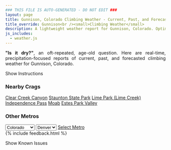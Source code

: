 ```yaml
---
### THIS FILE IS AUTO-GENERATED - DO NOT EDIT ###
layout: page
title: Gunnison, Colorado Climbing Weather - Current, Past, and Forecasted Report
title_override: Gunnison<br /><small>Climbing Weather</small>
description: A lightweight weather report for Gunnison, Colorado. Optimized for slow internet connections.
js_includes:
  - weather.js
---
```


<section class="measure center lh-copy f5-ns f6 ph2 mv4" style="text-align: justify;">
<strong>"Is it dry?"</strong>, an oft-repeated, age-old question. Here are real-time,
precipitation-focused reports of current, past, and forecasted climbing weather for Gunnison, Colorado.
</section>

<p id="settings-toggle" class="mw5 b center tc hover-light-red black-70 pointer">Show Instructions</p>
<section id="settings" class="overflow-hidden" style="display:none;">
    <div class="mv2 ph2 center">
        <div class="fn f6 tc pv2">
            <p class="measure lh-copy center"><strong>Show/hide hourly forecasts</strong> by clicking the desired day.</p>
            <hr class="mw5 p0 mv2 o-60 b0 bt b--light-red light-red bg-light-red">
            <p class="measure lh-copy center"><strong>Current and Past conditions</strong> are measured by the nearest weather station. <strong>Forecast conditions</strong> are calculated and polled separately.</p>
            <hr class="mw5 p0 mv2 o-60 b0 bt b--light-red light-red bg-light-red">
            <p class="measure lh-copy center"><strong>Having issues?</strong> Try <a id="clear-cache" class="no-underline relative fancy-link light-red hover-light-red" href="#">clearing the local cache</a>.</p>
            <hr class="mw5 p0 mv2 o-60 b0 bt b--light-red light-red bg-light-red">
            <p class="measure lh-copy center">Weather data sourced from <a class="no-underline fancy-link relative light-red" target="_blank" href="https://www.weather.gov/documentation/services-web-api">weather.gov</a>.</p>
        </div>
    </div>
</section>
<section id="weather" data-crag="gunnison-colorado" class="mv4-ns mv3 ph2 center"></section>
<section id="nearby" class="tc lh-copy">
  <h3>Nearby Crags</h3>
<a class="nowrap no-underline fancy-link relative light-red mh3" href="/crags/clear-creek-canyon-colorado-weather.html">Clear Creek Canyon</a>
<a class="nowrap no-underline fancy-link relative light-red mh3" href="/crags/staunton-state-park-colorado-weather.html">Staunton State Park</a>
<a class="nowrap no-underline fancy-link relative light-red mh3" href="/crags/lime-park-lime-creek-colorado-weather.html">Lime Park (Lime Creek)</a>
<a class="nowrap no-underline fancy-link relative light-red mh3" href="/crags/independence-pass-colorado-weather.html">Independence Pass</a>
<a class="nowrap no-underline fancy-link relative light-red mh3" href="/crags/moab-utah-weather.html">Moab</a>
<a class="nowrap no-underline fancy-link relative light-red mh3" href="/crags/estes-park-valley-colorado-weather.html">Estes Park Valley</a>
</section>
<section id="nearby" class="tc lh-copy">
  <h3>Other Metros</h3>
  <select class="ma1 bg-near-white pa2" id="stateSel">
    <option value="Texas">Texas</option>
    <option value="Washington">Washington</option>
    <option value="Colorado" selected>Colorado</option>
    <option value="Tennessee">Tennessee</option>
    <option value="Utah">Utah</option>
    <option value="California">California</option>
  </select>
  <select class="ma1 bg-near-white pa2" id="citySel">
    <option value="Denver" selected>Denver</option>
  </select>
  <a id="selectMetro" class="f6 link dim ph3 pv2 ma1 dib white bg-light-red" href="/crags/denver-colorado-weather.html">Select Metro</a>
  <script>
    var states = [];
    states["Texas"] = "Austin"
    states["Washington"] = "Seattle"
    states["Colorado"] = "Denver"
    states["Tennessee"] = "Nashville"
    states["Utah"] = "Salt Lake City"
    states["California"] = "San Francisco|Los Angeles"
  </script>
</section>
{% include feedback.html %}
<p id="issues-toggle" class="mw5 b center tc hover-light-red black-70 pointer">Show Known Issues</p>
<section id="issues" class="overflow-hidden tc f6">
</section>

<script>
  var weekly_GJT_152_72 = {"updated":"2021-02-02T05:49:28+00:00","units":"us","forecastGenerator":"BaselineForecastGenerator","generatedAt":"2021-02-02T08:56:29+00:00","updateTime":"2021-02-02T05:49:28+00:00","validTimes":"2021-02-01T23:00:00+00:00/P7DT2H","elevation":{"value":2479.8528,"unitCode":"unit:m"},"periods":[{"number":1,"name":"Overnight","startTime":"2021-02-02T01:00:00-07:00","endTime":"2021-02-02T06:00:00-07:00","isDaytime":false,"temperature":14,"temperatureUnit":"F","temperatureTrend":null,"windSpeed":"0 to 5 mph","windDirection":"NNW","icon":"https://api.weather.gov/icons/land/night/bkn?size=medium","shortForecast":"Mostly Cloudy","detailedForecast":"Mostly cloudy, with a low around 14. North northwest wind 0 to 5 mph."},{"number":2,"name":"Tuesday","startTime":"2021-02-02T06:00:00-07:00","endTime":"2021-02-02T18:00:00-07:00","isDaytime":true,"temperature":35,"temperatureUnit":"F","temperatureTrend":null,"windSpeed":"5 mph","windDirection":"NE","icon":"https://api.weather.gov/icons/land/day/bkn?size=medium","shortForecast":"Partly Sunny","detailedForecast":"Partly sunny, with a high near 35. Northeast wind around 5 mph."},{"number":3,"name":"Tuesday Night","startTime":"2021-02-02T18:00:00-07:00","endTime":"2021-02-03T06:00:00-07:00","isDaytime":false,"temperature":17,"temperatureUnit":"F","temperatureTrend":null,"windSpeed":"0 to 5 mph","windDirection":"ESE","icon":"https://api.weather.gov/icons/land/night/bkn/snow,30?size=medium","shortForecast":"Mostly Cloudy then Chance Snow Showers","detailedForecast":"A chance of snow showers after 5am. Mostly cloudy, with a low around 17. East southeast wind 0 to 5 mph. Chance of precipitation is 30%. New snow accumulation of less than half an inch possible."},{"number":4,"name":"Wednesday","startTime":"2021-02-03T06:00:00-07:00","endTime":"2021-02-03T18:00:00-07:00","isDaytime":true,"temperature":38,"temperatureUnit":"F","temperatureTrend":null,"windSpeed":"5 to 20 mph","windDirection":"SW","icon":"https://api.weather.gov/icons/land/day/snow,70?size=medium","shortForecast":"Snow Showers Likely","detailedForecast":"Snow showers likely before 2pm, then rain and snow showers likely. Mostly cloudy, with a high near 38. Southwest wind 5 to 20 mph. Chance of precipitation is 70%. New snow accumulation of less than one inch possible."},{"number":5,"name":"Wednesday Night","startTime":"2021-02-03T18:00:00-07:00","endTime":"2021-02-04T06:00:00-07:00","isDaytime":false,"temperature":11,"temperatureUnit":"F","temperatureTrend":null,"windSpeed":"10 to 15 mph","windDirection":"W","icon":"https://api.weather.gov/icons/land/night/snow,70/snow,60?size=medium","shortForecast":"Snow Showers Likely","detailedForecast":"Snow showers likely. Mostly cloudy, with a low around 11. West wind 10 to 15 mph, with gusts as high as 40 mph. Chance of precipitation is 70%. New snow accumulation of around one inch possible."},{"number":6,"name":"Thursday","startTime":"2021-02-04T06:00:00-07:00","endTime":"2021-02-04T18:00:00-07:00","isDaytime":true,"temperature":24,"temperatureUnit":"F","temperatureTrend":null,"windSpeed":"5 to 10 mph","windDirection":"W","icon":"https://api.weather.gov/icons/land/day/snow,40?size=medium","shortForecast":"Chance Snow Showers","detailedForecast":"A chance of snow showers before 5pm. Partly sunny, with a high near 24. Chance of precipitation is 40%. New snow accumulation of less than half an inch possible."},{"number":7,"name":"Thursday Night","startTime":"2021-02-04T18:00:00-07:00","endTime":"2021-02-05T06:00:00-07:00","isDaytime":false,"temperature":-1,"temperatureUnit":"F","temperatureTrend":null,"windSpeed":"5 to 10 mph","windDirection":"WNW","icon":"https://api.weather.gov/icons/land/night/cold?size=medium","shortForecast":"Partly Cloudy","detailedForecast":"Partly cloudy, with a low around -1."},{"number":8,"name":"Friday","startTime":"2021-02-05T06:00:00-07:00","endTime":"2021-02-05T18:00:00-07:00","isDaytime":true,"temperature":23,"temperatureUnit":"F","temperatureTrend":null,"windSpeed":"5 to 10 mph","windDirection":"W","icon":"https://api.weather.gov/icons/land/day/snow?size=medium","shortForecast":"Chance Snow Showers","detailedForecast":"A chance of snow showers after 11am. Partly sunny, with a high near 23. New snow accumulation of less than half an inch possible."},{"number":9,"name":"Friday Night","startTime":"2021-02-05T18:00:00-07:00","endTime":"2021-02-06T06:00:00-07:00","isDaytime":false,"temperature":2,"temperatureUnit":"F","temperatureTrend":null,"windSpeed":"5 to 10 mph","windDirection":"W","icon":"https://api.weather.gov/icons/land/night/snow/cold?size=medium","shortForecast":"Slight Chance Snow Showers then Mostly Cloudy","detailedForecast":"A slight chance of snow showers before 11pm. Mostly cloudy, with a low around 2. Little or no snow accumulation expected."},{"number":10,"name":"Saturday","startTime":"2021-02-06T06:00:00-07:00","endTime":"2021-02-06T18:00:00-07:00","isDaytime":true,"temperature":24,"temperatureUnit":"F","temperatureTrend":null,"windSpeed":"5 to 10 mph","windDirection":"W","icon":"https://api.weather.gov/icons/land/day/snow?size=medium","shortForecast":"Slight Chance Snow Showers","detailedForecast":"A slight chance of snow showers between 11am and 5pm. Mostly sunny, with a high near 24. Little or no snow accumulation expected."},{"number":11,"name":"Saturday Night","startTime":"2021-02-06T18:00:00-07:00","endTime":"2021-02-07T06:00:00-07:00","isDaytime":false,"temperature":1,"temperatureUnit":"F","temperatureTrend":null,"windSpeed":"5 to 10 mph","windDirection":"WNW","icon":"https://api.weather.gov/icons/land/night/cold?size=medium","shortForecast":"Mostly Clear","detailedForecast":"Mostly clear, with a low around 1."},{"number":12,"name":"Sunday","startTime":"2021-02-07T06:00:00-07:00","endTime":"2021-02-07T18:00:00-07:00","isDaytime":true,"temperature":29,"temperatureUnit":"F","temperatureTrend":null,"windSpeed":"5 to 10 mph","windDirection":"W","icon":"https://api.weather.gov/icons/land/day/few?size=medium","shortForecast":"Sunny","detailedForecast":"Sunny, with a high near 29."},{"number":13,"name":"Sunday Night","startTime":"2021-02-07T18:00:00-07:00","endTime":"2021-02-08T06:00:00-07:00","isDaytime":false,"temperature":4,"temperatureUnit":"F","temperatureTrend":null,"windSpeed":"5 mph","windDirection":"W","icon":"https://api.weather.gov/icons/land/night/cold?size=medium","shortForecast":"Mostly Clear","detailedForecast":"Mostly clear, with a low around 4."},{"number":14,"name":"Monday","startTime":"2021-02-08T06:00:00-07:00","endTime":"2021-02-08T18:00:00-07:00","isDaytime":true,"temperature":31,"temperatureUnit":"F","temperatureTrend":null,"windSpeed":"5 to 10 mph","windDirection":"W","icon":"https://api.weather.gov/icons/land/day/sct?size=medium","shortForecast":"Mostly Sunny","detailedForecast":"Mostly sunny, with a high near 31."}]}
  var hourly_GJT_152_72 = {"@context":["https://geojson.org/geojson-ld/geojson-context.jsonld",{"@version":"1.1","wx":"https://api.weather.gov/ontology#","geo":"http://www.opengis.net/ont/geosparql#","unit":"http://codes.wmo.int/common/unit/","@vocab":"https://api.weather.gov/ontology#"}],"type":"Feature","geometry":{"type":"Polygon","coordinates":[[[-106.855759,38.5572231],[-106.8532816,38.5351203],[-106.8249691,38.5370592],[-106.8274406,38.5591622],[-106.855759,38.5572231]]]},"properties":{"updated":"2021-02-02T05:49:28+00:00","units":"us","forecastGenerator":"HourlyForecastGenerator","generatedAt":"2021-02-02T08:56:30+00:00","updateTime":"2021-02-02T05:49:28+00:00","validTimes":"2021-02-01T23:00:00+00:00/P7DT2H","elevation":{"value":2479.8528,"unitCode":"unit:m"},"periods":[{"number":1,"name":"","startTime":"2021-02-02T01:00:00-07:00","endTime":"2021-02-02T02:00:00-07:00","isDaytime":false,"temperature":18,"temperatureUnit":"F","temperatureTrend":null,"windSpeed":"0 mph","windDirection":"NW","icon":"https://api.weather.gov/icons/land/night/sct?size=small","shortForecast":"Partly Cloudy","detailedForecast":""},{"number":2,"name":"","startTime":"2021-02-02T02:00:00-07:00","endTime":"2021-02-02T03:00:00-07:00","isDaytime":false,"temperature":17,"temperatureUnit":"F","temperatureTrend":null,"windSpeed":"0 mph","windDirection":"WNW","icon":"https://api.weather.gov/icons/land/night/sct?size=small","shortForecast":"Partly Cloudy","detailedForecast":""},{"number":3,"name":"","startTime":"2021-02-02T03:00:00-07:00","endTime":"2021-02-02T04:00:00-07:00","isDaytime":false,"temperature":16,"temperatureUnit":"F","temperatureTrend":null,"windSpeed":"0 mph","windDirection":"NW","icon":"https://api.weather.gov/icons/land/night/bkn?size=small","shortForecast":"Mostly Cloudy","detailedForecast":""},{"number":4,"name":"","startTime":"2021-02-02T04:00:00-07:00","endTime":"2021-02-02T05:00:00-07:00","isDaytime":false,"temperature":16,"temperatureUnit":"F","temperatureTrend":null,"windSpeed":"0 mph","windDirection":"NNW","icon":"https://api.weather.gov/icons/land/night/bkn?size=small","shortForecast":"Mostly Cloudy","detailedForecast":""},{"number":5,"name":"","startTime":"2021-02-02T05:00:00-07:00","endTime":"2021-02-02T06:00:00-07:00","isDaytime":false,"temperature":15,"temperatureUnit":"F","temperatureTrend":null,"windSpeed":"5 mph","windDirection":"N","icon":"https://api.weather.gov/icons/land/night/bkn?size=small","shortForecast":"Mostly Cloudy","detailedForecast":""},{"number":6,"name":"","startTime":"2021-02-02T06:00:00-07:00","endTime":"2021-02-02T07:00:00-07:00","isDaytime":true,"temperature":14,"temperatureUnit":"F","temperatureTrend":null,"windSpeed":"5 mph","windDirection":"N","icon":"https://api.weather.gov/icons/land/day/bkn?size=small","shortForecast":"Partly Sunny","detailedForecast":""},{"number":7,"name":"","startTime":"2021-02-02T07:00:00-07:00","endTime":"2021-02-02T08:00:00-07:00","isDaytime":true,"temperature":14,"temperatureUnit":"F","temperatureTrend":null,"windSpeed":"5 mph","windDirection":"N","icon":"https://api.weather.gov/icons/land/day/bkn?size=small","shortForecast":"Partly Sunny","detailedForecast":""},{"number":8,"name":"","startTime":"2021-02-02T08:00:00-07:00","endTime":"2021-02-02T09:00:00-07:00","isDaytime":true,"temperature":15,"temperatureUnit":"F","temperatureTrend":null,"windSpeed":"5 mph","windDirection":"N","icon":"https://api.weather.gov/icons/land/day/bkn?size=small","shortForecast":"Mostly Cloudy","detailedForecast":""},{"number":9,"name":"","startTime":"2021-02-02T09:00:00-07:00","endTime":"2021-02-02T10:00:00-07:00","isDaytime":true,"temperature":18,"temperatureUnit":"F","temperatureTrend":null,"windSpeed":"5 mph","windDirection":"NE","icon":"https://api.weather.gov/icons/land/day/bkn?size=small","shortForecast":"Mostly Cloudy","detailedForecast":""},{"number":10,"name":"","startTime":"2021-02-02T10:00:00-07:00","endTime":"2021-02-02T11:00:00-07:00","isDaytime":true,"temperature":22,"temperatureUnit":"F","temperatureTrend":null,"windSpeed":"5 mph","windDirection":"ESE","icon":"https://api.weather.gov/icons/land/day/bkn?size=small","shortForecast":"Mostly Cloudy","detailedForecast":""},{"number":11,"name":"","startTime":"2021-02-02T11:00:00-07:00","endTime":"2021-02-02T12:00:00-07:00","isDaytime":true,"temperature":27,"temperatureUnit":"F","temperatureTrend":null,"windSpeed":"5 mph","windDirection":"SSE","icon":"https://api.weather.gov/icons/land/day/bkn?size=small","shortForecast":"Partly Sunny","detailedForecast":""},{"number":12,"name":"","startTime":"2021-02-02T12:00:00-07:00","endTime":"2021-02-02T13:00:00-07:00","isDaytime":true,"temperature":30,"temperatureUnit":"F","temperatureTrend":null,"windSpeed":"5 mph","windDirection":"S","icon":"https://api.weather.gov/icons/land/day/bkn?size=small","shortForecast":"Partly Sunny","detailedForecast":""},{"number":13,"name":"","startTime":"2021-02-02T13:00:00-07:00","endTime":"2021-02-02T14:00:00-07:00","isDaytime":true,"temperature":32,"temperatureUnit":"F","temperatureTrend":null,"windSpeed":"5 mph","windDirection":"SW","icon":"https://api.weather.gov/icons/land/day/bkn?size=small","shortForecast":"Partly Sunny","detailedForecast":""},{"number":14,"name":"","startTime":"2021-02-02T14:00:00-07:00","endTime":"2021-02-02T15:00:00-07:00","isDaytime":true,"temperature":34,"temperatureUnit":"F","temperatureTrend":null,"windSpeed":"5 mph","windDirection":"WSW","icon":"https://api.weather.gov/icons/land/day/bkn?size=small","shortForecast":"Partly Sunny","detailedForecast":""},{"number":15,"name":"","startTime":"2021-02-02T15:00:00-07:00","endTime":"2021-02-02T16:00:00-07:00","isDaytime":true,"temperature":35,"temperatureUnit":"F","temperatureTrend":null,"windSpeed":"5 mph","windDirection":"WNW","icon":"https://api.weather.gov/icons/land/day/bkn?size=small","shortForecast":"Partly Sunny","detailedForecast":""},{"number":16,"name":"","startTime":"2021-02-02T16:00:00-07:00","endTime":"2021-02-02T17:00:00-07:00","isDaytime":true,"temperature":35,"temperatureUnit":"F","temperatureTrend":null,"windSpeed":"5 mph","windDirection":"NNE","icon":"https://api.weather.gov/icons/land/day/bkn?size=small","shortForecast":"Partly Sunny","detailedForecast":""},{"number":17,"name":"","startTime":"2021-02-02T17:00:00-07:00","endTime":"2021-02-02T18:00:00-07:00","isDaytime":true,"temperature":35,"temperatureUnit":"F","temperatureTrend":null,"windSpeed":"5 mph","windDirection":"ENE","icon":"https://api.weather.gov/icons/land/day/bkn?size=small","shortForecast":"Partly Sunny","detailedForecast":""},{"number":18,"name":"","startTime":"2021-02-02T18:00:00-07:00","endTime":"2021-02-02T19:00:00-07:00","isDaytime":false,"temperature":32,"temperatureUnit":"F","temperatureTrend":null,"windSpeed":"5 mph","windDirection":"E","icon":"https://api.weather.gov/icons/land/night/bkn?size=small","shortForecast":"Mostly Cloudy","detailedForecast":""},{"number":19,"name":"","startTime":"2021-02-02T19:00:00-07:00","endTime":"2021-02-02T20:00:00-07:00","isDaytime":false,"temperature":30,"temperatureUnit":"F","temperatureTrend":null,"windSpeed":"5 mph","windDirection":"E","icon":"https://api.weather.gov/icons/land/night/bkn?size=small","shortForecast":"Mostly Cloudy","detailedForecast":""},{"number":20,"name":"","startTime":"2021-02-02T20:00:00-07:00","endTime":"2021-02-02T21:00:00-07:00","isDaytime":false,"temperature":27,"temperatureUnit":"F","temperatureTrend":null,"windSpeed":"5 mph","windDirection":"E","icon":"https://api.weather.gov/icons/land/night/bkn?size=small","shortForecast":"Mostly Cloudy","detailedForecast":""},{"number":21,"name":"","startTime":"2021-02-02T21:00:00-07:00","endTime":"2021-02-02T22:00:00-07:00","isDaytime":false,"temperature":26,"temperatureUnit":"F","temperatureTrend":null,"windSpeed":"0 mph","windDirection":"E","icon":"https://api.weather.gov/icons/land/night/bkn?size=small","shortForecast":"Mostly Cloudy","detailedForecast":""},{"number":22,"name":"","startTime":"2021-02-02T22:00:00-07:00","endTime":"2021-02-02T23:00:00-07:00","isDaytime":false,"temperature":25,"temperatureUnit":"F","temperatureTrend":null,"windSpeed":"0 mph","windDirection":"ESE","icon":"https://api.weather.gov/icons/land/night/bkn?size=small","shortForecast":"Mostly Cloudy","detailedForecast":""},{"number":23,"name":"","startTime":"2021-02-02T23:00:00-07:00","endTime":"2021-02-03T00:00:00-07:00","isDaytime":false,"temperature":25,"temperatureUnit":"F","temperatureTrend":null,"windSpeed":"5 mph","windDirection":"ESE","icon":"https://api.weather.gov/icons/land/night/bkn?size=small","shortForecast":"Mostly Cloudy","detailedForecast":""},{"number":24,"name":"","startTime":"2021-02-03T00:00:00-07:00","endTime":"2021-02-03T01:00:00-07:00","isDaytime":false,"temperature":24,"temperatureUnit":"F","temperatureTrend":null,"windSpeed":"5 mph","windDirection":"ESE","icon":"https://api.weather.gov/icons/land/night/bkn?size=small","shortForecast":"Mostly Cloudy","detailedForecast":""},{"number":25,"name":"","startTime":"2021-02-03T01:00:00-07:00","endTime":"2021-02-03T02:00:00-07:00","isDaytime":false,"temperature":22,"temperatureUnit":"F","temperatureTrend":null,"windSpeed":"5 mph","windDirection":"ESE","icon":"https://api.weather.gov/icons/land/night/bkn?size=small","shortForecast":"Mostly Cloudy","detailedForecast":""},{"number":26,"name":"","startTime":"2021-02-03T02:00:00-07:00","endTime":"2021-02-03T03:00:00-07:00","isDaytime":false,"temperature":21,"temperatureUnit":"F","temperatureTrend":null,"windSpeed":"5 mph","windDirection":"ESE","icon":"https://api.weather.gov/icons/land/night/bkn?size=small","shortForecast":"Mostly Cloudy","detailedForecast":""},{"number":27,"name":"","startTime":"2021-02-03T03:00:00-07:00","endTime":"2021-02-03T04:00:00-07:00","isDaytime":false,"temperature":21,"temperatureUnit":"F","temperatureTrend":null,"windSpeed":"5 mph","windDirection":"SE","icon":"https://api.weather.gov/icons/land/night/bkn?size=small","shortForecast":"Mostly Cloudy","detailedForecast":""},{"number":28,"name":"","startTime":"2021-02-03T04:00:00-07:00","endTime":"2021-02-03T05:00:00-07:00","isDaytime":false,"temperature":20,"temperatureUnit":"F","temperatureTrend":null,"windSpeed":"5 mph","windDirection":"SSE","icon":"https://api.weather.gov/icons/land/night/bkn?size=small","shortForecast":"Mostly Cloudy","detailedForecast":""},{"number":29,"name":"","startTime":"2021-02-03T05:00:00-07:00","endTime":"2021-02-03T06:00:00-07:00","isDaytime":false,"temperature":20,"temperatureUnit":"F","temperatureTrend":null,"windSpeed":"5 mph","windDirection":"S","icon":"https://api.weather.gov/icons/land/night/snow?size=small","shortForecast":"Chance Snow Showers","detailedForecast":""},{"number":30,"name":"","startTime":"2021-02-03T06:00:00-07:00","endTime":"2021-02-03T07:00:00-07:00","isDaytime":true,"temperature":18,"temperatureUnit":"F","temperatureTrend":null,"windSpeed":"5 mph","windDirection":"S","icon":"https://api.weather.gov/icons/land/day/snow?size=small","shortForecast":"Chance Snow Showers","detailedForecast":""},{"number":31,"name":"","startTime":"2021-02-03T07:00:00-07:00","endTime":"2021-02-03T08:00:00-07:00","isDaytime":true,"temperature":17,"temperatureUnit":"F","temperatureTrend":null,"windSpeed":"5 mph","windDirection":"SSW","icon":"https://api.weather.gov/icons/land/day/snow?size=small","shortForecast":"Chance Snow Showers","detailedForecast":""},{"number":32,"name":"","startTime":"2021-02-03T08:00:00-07:00","endTime":"2021-02-03T09:00:00-07:00","isDaytime":true,"temperature":17,"temperatureUnit":"F","temperatureTrend":null,"windSpeed":"5 mph","windDirection":"SW","icon":"https://api.weather.gov/icons/land/day/snow?size=small","shortForecast":"Chance Snow Showers","detailedForecast":""},{"number":33,"name":"","startTime":"2021-02-03T09:00:00-07:00","endTime":"2021-02-03T10:00:00-07:00","isDaytime":true,"temperature":20,"temperatureUnit":"F","temperatureTrend":null,"windSpeed":"10 mph","windDirection":"SW","icon":"https://api.weather.gov/icons/land/day/snow?size=small","shortForecast":"Chance Snow Showers","detailedForecast":""},{"number":34,"name":"","startTime":"2021-02-03T10:00:00-07:00","endTime":"2021-02-03T11:00:00-07:00","isDaytime":true,"temperature":25,"temperatureUnit":"F","temperatureTrend":null,"windSpeed":"10 mph","windDirection":"WSW","icon":"https://api.weather.gov/icons/land/day/snow?size=small","shortForecast":"Chance Snow Showers","detailedForecast":""},{"number":35,"name":"","startTime":"2021-02-03T11:00:00-07:00","endTime":"2021-02-03T12:00:00-07:00","isDaytime":true,"temperature":30,"temperatureUnit":"F","temperatureTrend":null,"windSpeed":"15 mph","windDirection":"WSW","icon":"https://api.weather.gov/icons/land/day/snow?size=small","shortForecast":"Snow Showers Likely","detailedForecast":""},{"number":36,"name":"","startTime":"2021-02-03T12:00:00-07:00","endTime":"2021-02-03T13:00:00-07:00","isDaytime":true,"temperature":34,"temperatureUnit":"F","temperatureTrend":null,"windSpeed":"15 mph","windDirection":"WSW","icon":"https://api.weather.gov/icons/land/day/snow?size=small","shortForecast":"Snow Showers Likely","detailedForecast":""},{"number":37,"name":"","startTime":"2021-02-03T13:00:00-07:00","endTime":"2021-02-03T14:00:00-07:00","isDaytime":true,"temperature":36,"temperatureUnit":"F","temperatureTrend":null,"windSpeed":"15 mph","windDirection":"W","icon":"https://api.weather.gov/icons/land/day/snow?size=small","shortForecast":"Snow Showers Likely","detailedForecast":""},{"number":38,"name":"","startTime":"2021-02-03T14:00:00-07:00","endTime":"2021-02-03T15:00:00-07:00","isDaytime":true,"temperature":37,"temperatureUnit":"F","temperatureTrend":null,"windSpeed":"20 mph","windDirection":"W","icon":"https://api.weather.gov/icons/land/day/snow?size=small","shortForecast":"Rain And Snow Showers Likely","detailedForecast":""},{"number":39,"name":"","startTime":"2021-02-03T15:00:00-07:00","endTime":"2021-02-03T16:00:00-07:00","isDaytime":true,"temperature":38,"temperatureUnit":"F","temperatureTrend":null,"windSpeed":"20 mph","windDirection":"W","icon":"https://api.weather.gov/icons/land/day/snow?size=small","shortForecast":"Rain And Snow Showers Likely","detailedForecast":""},{"number":40,"name":"","startTime":"2021-02-03T16:00:00-07:00","endTime":"2021-02-03T17:00:00-07:00","isDaytime":true,"temperature":37,"temperatureUnit":"F","temperatureTrend":null,"windSpeed":"20 mph","windDirection":"W","icon":"https://api.weather.gov/icons/land/day/snow?size=small","shortForecast":"Snow Showers Likely","detailedForecast":""},{"number":41,"name":"","startTime":"2021-02-03T17:00:00-07:00","endTime":"2021-02-03T18:00:00-07:00","isDaytime":true,"temperature":36,"temperatureUnit":"F","temperatureTrend":null,"windSpeed":"20 mph","windDirection":"W","icon":"https://api.weather.gov/icons/land/day/snow?size=small","shortForecast":"Rain And Snow Showers Likely","detailedForecast":""},{"number":42,"name":"","startTime":"2021-02-03T18:00:00-07:00","endTime":"2021-02-03T19:00:00-07:00","isDaytime":false,"temperature":34,"temperatureUnit":"F","temperatureTrend":null,"windSpeed":"15 mph","windDirection":"W","icon":"https://api.weather.gov/icons/land/night/snow?size=small","shortForecast":"Snow Showers Likely","detailedForecast":""},{"number":43,"name":"","startTime":"2021-02-03T19:00:00-07:00","endTime":"2021-02-03T20:00:00-07:00","isDaytime":false,"temperature":33,"temperatureUnit":"F","temperatureTrend":null,"windSpeed":"15 mph","windDirection":"W","icon":"https://api.weather.gov/icons/land/night/snow?size=small","shortForecast":"Snow Showers Likely","detailedForecast":""},{"number":44,"name":"","startTime":"2021-02-03T20:00:00-07:00","endTime":"2021-02-03T21:00:00-07:00","isDaytime":false,"temperature":31,"temperatureUnit":"F","temperatureTrend":null,"windSpeed":"10 mph","windDirection":"W","icon":"https://api.weather.gov/icons/land/night/snow?size=small","shortForecast":"Snow Showers Likely","detailedForecast":""},{"number":45,"name":"","startTime":"2021-02-03T21:00:00-07:00","endTime":"2021-02-03T22:00:00-07:00","isDaytime":false,"temperature":30,"temperatureUnit":"F","temperatureTrend":null,"windSpeed":"10 mph","windDirection":"W","icon":"https://api.weather.gov/icons/land/night/snow?size=small","shortForecast":"Snow Showers Likely","detailedForecast":""},{"number":46,"name":"","startTime":"2021-02-03T22:00:00-07:00","endTime":"2021-02-03T23:00:00-07:00","isDaytime":false,"temperature":28,"temperatureUnit":"F","temperatureTrend":null,"windSpeed":"10 mph","windDirection":"W","icon":"https://api.weather.gov/icons/land/night/snow?size=small","shortForecast":"Snow Showers Likely","detailedForecast":""},{"number":47,"name":"","startTime":"2021-02-03T23:00:00-07:00","endTime":"2021-02-04T00:00:00-07:00","isDaytime":false,"temperature":27,"temperatureUnit":"F","temperatureTrend":null,"windSpeed":"10 mph","windDirection":"W","icon":"https://api.weather.gov/icons/land/night/snow?size=small","shortForecast":"Snow Showers Likely","detailedForecast":""},{"number":48,"name":"","startTime":"2021-02-04T00:00:00-07:00","endTime":"2021-02-04T01:00:00-07:00","isDaytime":false,"temperature":25,"temperatureUnit":"F","temperatureTrend":null,"windSpeed":"10 mph","windDirection":"W","icon":"https://api.weather.gov/icons/land/night/snow?size=small","shortForecast":"Snow Showers Likely","detailedForecast":""},{"number":49,"name":"","startTime":"2021-02-04T01:00:00-07:00","endTime":"2021-02-04T02:00:00-07:00","isDaytime":false,"temperature":23,"temperatureUnit":"F","temperatureTrend":null,"windSpeed":"10 mph","windDirection":"W","icon":"https://api.weather.gov/icons/land/night/snow?size=small","shortForecast":"Snow Showers Likely","detailedForecast":""},{"number":50,"name":"","startTime":"2021-02-04T02:00:00-07:00","endTime":"2021-02-04T03:00:00-07:00","isDaytime":false,"temperature":21,"temperatureUnit":"F","temperatureTrend":null,"windSpeed":"10 mph","windDirection":"W","icon":"https://api.weather.gov/icons/land/night/snow?size=small","shortForecast":"Snow Showers Likely","detailedForecast":""},{"number":51,"name":"","startTime":"2021-02-04T03:00:00-07:00","endTime":"2021-02-04T04:00:00-07:00","isDaytime":false,"temperature":20,"temperatureUnit":"F","temperatureTrend":null,"windSpeed":"10 mph","windDirection":"W","icon":"https://api.weather.gov/icons/land/night/snow?size=small","shortForecast":"Snow Showers Likely","detailedForecast":""},{"number":52,"name":"","startTime":"2021-02-04T04:00:00-07:00","endTime":"2021-02-04T05:00:00-07:00","isDaytime":false,"temperature":20,"temperatureUnit":"F","temperatureTrend":null,"windSpeed":"10 mph","windDirection":"W","icon":"https://api.weather.gov/icons/land/night/snow?size=small","shortForecast":"Snow Showers Likely","detailedForecast":""},{"number":53,"name":"","startTime":"2021-02-04T05:00:00-07:00","endTime":"2021-02-04T06:00:00-07:00","isDaytime":false,"temperature":18,"temperatureUnit":"F","temperatureTrend":null,"windSpeed":"10 mph","windDirection":"W","icon":"https://api.weather.gov/icons/land/night/snow?size=small","shortForecast":"Chance Snow Showers","detailedForecast":""},{"number":54,"name":"","startTime":"2021-02-04T06:00:00-07:00","endTime":"2021-02-04T07:00:00-07:00","isDaytime":true,"temperature":16,"temperatureUnit":"F","temperatureTrend":null,"windSpeed":"5 mph","windDirection":"W","icon":"https://api.weather.gov/icons/land/day/snow?size=small","shortForecast":"Chance Snow Showers","detailedForecast":""},{"number":55,"name":"","startTime":"2021-02-04T07:00:00-07:00","endTime":"2021-02-04T08:00:00-07:00","isDaytime":true,"temperature":13,"temperatureUnit":"F","temperatureTrend":null,"windSpeed":"5 mph","windDirection":"W","icon":"https://api.weather.gov/icons/land/day/snow?size=small","shortForecast":"Chance Snow Showers","detailedForecast":""},{"number":56,"name":"","startTime":"2021-02-04T08:00:00-07:00","endTime":"2021-02-04T09:00:00-07:00","isDaytime":true,"temperature":11,"temperatureUnit":"F","temperatureTrend":null,"windSpeed":"5 mph","windDirection":"W","icon":"https://api.weather.gov/icons/land/day/snow?size=small","shortForecast":"Chance Snow Showers","detailedForecast":""},{"number":57,"name":"","startTime":"2021-02-04T09:00:00-07:00","endTime":"2021-02-04T10:00:00-07:00","isDaytime":true,"temperature":13,"temperatureUnit":"F","temperatureTrend":null,"windSpeed":"5 mph","windDirection":"W","icon":"https://api.weather.gov/icons/land/day/snow?size=small","shortForecast":"Chance Snow Showers","detailedForecast":""},{"number":58,"name":"","startTime":"2021-02-04T10:00:00-07:00","endTime":"2021-02-04T11:00:00-07:00","isDaytime":true,"temperature":16,"temperatureUnit":"F","temperatureTrend":null,"windSpeed":"5 mph","windDirection":"WNW","icon":"https://api.weather.gov/icons/land/day/snow?size=small","shortForecast":"Chance Snow Showers","detailedForecast":""},{"number":59,"name":"","startTime":"2021-02-04T11:00:00-07:00","endTime":"2021-02-04T12:00:00-07:00","isDaytime":true,"temperature":19,"temperatureUnit":"F","temperatureTrend":null,"windSpeed":"10 mph","windDirection":"WNW","icon":"https://api.weather.gov/icons/land/day/snow?size=small","shortForecast":"Chance Snow Showers","detailedForecast":""},{"number":60,"name":"","startTime":"2021-02-04T12:00:00-07:00","endTime":"2021-02-04T13:00:00-07:00","isDaytime":true,"temperature":22,"temperatureUnit":"F","temperatureTrend":null,"windSpeed":"10 mph","windDirection":"WNW","icon":"https://api.weather.gov/icons/land/day/snow?size=small","shortForecast":"Chance Snow Showers","detailedForecast":""},{"number":61,"name":"","startTime":"2021-02-04T13:00:00-07:00","endTime":"2021-02-04T14:00:00-07:00","isDaytime":true,"temperature":24,"temperatureUnit":"F","temperatureTrend":null,"windSpeed":"10 mph","windDirection":"WNW","icon":"https://api.weather.gov/icons/land/day/snow?size=small","shortForecast":"Chance Snow Showers","detailedForecast":""},{"number":62,"name":"","startTime":"2021-02-04T14:00:00-07:00","endTime":"2021-02-04T15:00:00-07:00","isDaytime":true,"temperature":24,"temperatureUnit":"F","temperatureTrend":null,"windSpeed":"10 mph","windDirection":"WNW","icon":"https://api.weather.gov/icons/land/day/snow?size=small","shortForecast":"Chance Snow Showers","detailedForecast":""},{"number":63,"name":"","startTime":"2021-02-04T15:00:00-07:00","endTime":"2021-02-04T16:00:00-07:00","isDaytime":true,"temperature":24,"temperatureUnit":"F","temperatureTrend":null,"windSpeed":"10 mph","windDirection":"WNW","icon":"https://api.weather.gov/icons/land/day/snow?size=small","shortForecast":"Chance Snow Showers","detailedForecast":""},{"number":64,"name":"","startTime":"2021-02-04T16:00:00-07:00","endTime":"2021-02-04T17:00:00-07:00","isDaytime":true,"temperature":23,"temperatureUnit":"F","temperatureTrend":null,"windSpeed":"10 mph","windDirection":"W","icon":"https://api.weather.gov/icons/land/day/snow?size=small","shortForecast":"Chance Snow Showers","detailedForecast":""},{"number":65,"name":"","startTime":"2021-02-04T17:00:00-07:00","endTime":"2021-02-04T18:00:00-07:00","isDaytime":true,"temperature":21,"temperatureUnit":"F","temperatureTrend":null,"windSpeed":"10 mph","windDirection":"W","icon":"https://api.weather.gov/icons/land/day/sct?size=small","shortForecast":"Mostly Sunny","detailedForecast":""},{"number":66,"name":"","startTime":"2021-02-04T18:00:00-07:00","endTime":"2021-02-04T19:00:00-07:00","isDaytime":false,"temperature":18,"temperatureUnit":"F","temperatureTrend":null,"windSpeed":"10 mph","windDirection":"W","icon":"https://api.weather.gov/icons/land/night/sct?size=small","shortForecast":"Partly Cloudy","detailedForecast":""},{"number":67,"name":"","startTime":"2021-02-04T19:00:00-07:00","endTime":"2021-02-04T20:00:00-07:00","isDaytime":false,"temperature":15,"temperatureUnit":"F","temperatureTrend":null,"windSpeed":"10 mph","windDirection":"W","icon":"https://api.weather.gov/icons/land/night/sct?size=small","shortForecast":"Partly Cloudy","detailedForecast":""},{"number":68,"name":"","startTime":"2021-02-04T20:00:00-07:00","endTime":"2021-02-04T21:00:00-07:00","isDaytime":false,"temperature":12,"temperatureUnit":"F","temperatureTrend":null,"windSpeed":"10 mph","windDirection":"W","icon":"https://api.weather.gov/icons/land/night/sct?size=small","shortForecast":"Partly Cloudy","detailedForecast":""},{"number":69,"name":"","startTime":"2021-02-04T21:00:00-07:00","endTime":"2021-02-04T22:00:00-07:00","isDaytime":false,"temperature":9,"temperatureUnit":"F","temperatureTrend":null,"windSpeed":"10 mph","windDirection":"W","icon":"https://api.weather.gov/icons/land/night/cold?size=small","shortForecast":"Partly Cloudy","detailedForecast":""},{"number":70,"name":"","startTime":"2021-02-04T22:00:00-07:00","endTime":"2021-02-04T23:00:00-07:00","isDaytime":false,"temperature":7,"temperatureUnit":"F","temperatureTrend":null,"windSpeed":"10 mph","windDirection":"W","icon":"https://api.weather.gov/icons/land/night/cold?size=small","shortForecast":"Partly Cloudy","detailedForecast":""},{"number":71,"name":"","startTime":"2021-02-04T23:00:00-07:00","endTime":"2021-02-05T00:00:00-07:00","isDaytime":false,"temperature":5,"temperatureUnit":"F","temperatureTrend":null,"windSpeed":"5 mph","windDirection":"WNW","icon":"https://api.weather.gov/icons/land/night/cold?size=small","shortForecast":"Partly Cloudy","detailedForecast":""},{"number":72,"name":"","startTime":"2021-02-05T00:00:00-07:00","endTime":"2021-02-05T01:00:00-07:00","isDaytime":false,"temperature":3,"temperatureUnit":"F","temperatureTrend":null,"windSpeed":"5 mph","windDirection":"WNW","icon":"https://api.weather.gov/icons/land/night/cold?size=small","shortForecast":"Partly Cloudy","detailedForecast":""},{"number":73,"name":"","startTime":"2021-02-05T01:00:00-07:00","endTime":"2021-02-05T02:00:00-07:00","isDaytime":false,"temperature":1,"temperatureUnit":"F","temperatureTrend":null,"windSpeed":"5 mph","windDirection":"WNW","icon":"https://api.weather.gov/icons/land/night/cold?size=small","shortForecast":"Partly Cloudy","detailedForecast":""},{"number":74,"name":"","startTime":"2021-02-05T02:00:00-07:00","endTime":"2021-02-05T03:00:00-07:00","isDaytime":false,"temperature":0,"temperatureUnit":"F","temperatureTrend":null,"windSpeed":"5 mph","windDirection":"WNW","icon":"https://api.weather.gov/icons/land/night/cold?size=small","shortForecast":"Partly Cloudy","detailedForecast":""},{"number":75,"name":"","startTime":"2021-02-05T03:00:00-07:00","endTime":"2021-02-05T04:00:00-07:00","isDaytime":false,"temperature":0,"temperatureUnit":"F","temperatureTrend":null,"windSpeed":"5 mph","windDirection":"WNW","icon":"https://api.weather.gov/icons/land/night/cold?size=small","shortForecast":"Partly Cloudy","detailedForecast":""},{"number":76,"name":"","startTime":"2021-02-05T04:00:00-07:00","endTime":"2021-02-05T05:00:00-07:00","isDaytime":false,"temperature":0,"temperatureUnit":"F","temperatureTrend":null,"windSpeed":"5 mph","windDirection":"WNW","icon":"https://api.weather.gov/icons/land/night/cold?size=small","shortForecast":"Partly Cloudy","detailedForecast":""},{"number":77,"name":"","startTime":"2021-02-05T05:00:00-07:00","endTime":"2021-02-05T06:00:00-07:00","isDaytime":false,"temperature":0,"temperatureUnit":"F","temperatureTrend":null,"windSpeed":"5 mph","windDirection":"W","icon":"https://api.weather.gov/icons/land/night/cold?size=small","shortForecast":"Mostly Cloudy","detailedForecast":""},{"number":78,"name":"","startTime":"2021-02-05T06:00:00-07:00","endTime":"2021-02-05T07:00:00-07:00","isDaytime":true,"temperature":-1,"temperatureUnit":"F","temperatureTrend":null,"windSpeed":"5 mph","windDirection":"W","icon":"https://api.weather.gov/icons/land/day/cold?size=small","shortForecast":"Partly Sunny","detailedForecast":""},{"number":79,"name":"","startTime":"2021-02-05T07:00:00-07:00","endTime":"2021-02-05T08:00:00-07:00","isDaytime":true,"temperature":-1,"temperatureUnit":"F","temperatureTrend":null,"windSpeed":"5 mph","windDirection":"W","icon":"https://api.weather.gov/icons/land/day/cold?size=small","shortForecast":"Partly Sunny","detailedForecast":""},{"number":80,"name":"","startTime":"2021-02-05T08:00:00-07:00","endTime":"2021-02-05T09:00:00-07:00","isDaytime":true,"temperature":0,"temperatureUnit":"F","temperatureTrend":null,"windSpeed":"5 mph","windDirection":"W","icon":"https://api.weather.gov/icons/land/day/cold?size=small","shortForecast":"Partly Sunny","detailedForecast":""},{"number":81,"name":"","startTime":"2021-02-05T09:00:00-07:00","endTime":"2021-02-05T10:00:00-07:00","isDaytime":true,"temperature":4,"temperatureUnit":"F","temperatureTrend":null,"windSpeed":"5 mph","windDirection":"W","icon":"https://api.weather.gov/icons/land/day/cold?size=small","shortForecast":"Partly Sunny","detailedForecast":""},{"number":82,"name":"","startTime":"2021-02-05T10:00:00-07:00","endTime":"2021-02-05T11:00:00-07:00","isDaytime":true,"temperature":9,"temperatureUnit":"F","temperatureTrend":null,"windSpeed":"5 mph","windDirection":"W","icon":"https://api.weather.gov/icons/land/day/cold?size=small","shortForecast":"Partly Sunny","detailedForecast":""},{"number":83,"name":"","startTime":"2021-02-05T11:00:00-07:00","endTime":"2021-02-05T12:00:00-07:00","isDaytime":true,"temperature":14,"temperatureUnit":"F","temperatureTrend":null,"windSpeed":"10 mph","windDirection":"W","icon":"https://api.weather.gov/icons/land/day/snow?size=small","shortForecast":"Chance Snow Showers","detailedForecast":""},{"number":84,"name":"","startTime":"2021-02-05T12:00:00-07:00","endTime":"2021-02-05T13:00:00-07:00","isDaytime":true,"temperature":18,"temperatureUnit":"F","temperatureTrend":null,"windSpeed":"10 mph","windDirection":"W","icon":"https://api.weather.gov/icons/land/day/snow?size=small","shortForecast":"Chance Snow Showers","detailedForecast":""},{"number":85,"name":"","startTime":"2021-02-05T13:00:00-07:00","endTime":"2021-02-05T14:00:00-07:00","isDaytime":true,"temperature":21,"temperatureUnit":"F","temperatureTrend":null,"windSpeed":"10 mph","windDirection":"W","icon":"https://api.weather.gov/icons/land/day/snow?size=small","shortForecast":"Chance Snow Showers","detailedForecast":""},{"number":86,"name":"","startTime":"2021-02-05T14:00:00-07:00","endTime":"2021-02-05T15:00:00-07:00","isDaytime":true,"temperature":22,"temperatureUnit":"F","temperatureTrend":null,"windSpeed":"10 mph","windDirection":"W","icon":"https://api.weather.gov/icons/land/day/snow?size=small","shortForecast":"Chance Snow Showers","detailedForecast":""},{"number":87,"name":"","startTime":"2021-02-05T15:00:00-07:00","endTime":"2021-02-05T16:00:00-07:00","isDaytime":true,"temperature":23,"temperatureUnit":"F","temperatureTrend":null,"windSpeed":"10 mph","windDirection":"W","icon":"https://api.weather.gov/icons/land/day/snow?size=small","shortForecast":"Chance Snow Showers","detailedForecast":""},{"number":88,"name":"","startTime":"2021-02-05T16:00:00-07:00","endTime":"2021-02-05T17:00:00-07:00","isDaytime":true,"temperature":22,"temperatureUnit":"F","temperatureTrend":null,"windSpeed":"10 mph","windDirection":"W","icon":"https://api.weather.gov/icons/land/day/snow?size=small","shortForecast":"Chance Snow Showers","detailedForecast":""},{"number":89,"name":"","startTime":"2021-02-05T17:00:00-07:00","endTime":"2021-02-05T18:00:00-07:00","isDaytime":true,"temperature":21,"temperatureUnit":"F","temperatureTrend":null,"windSpeed":"10 mph","windDirection":"W","icon":"https://api.weather.gov/icons/land/day/snow?size=small","shortForecast":"Slight Chance Snow Showers","detailedForecast":""},{"number":90,"name":"","startTime":"2021-02-05T18:00:00-07:00","endTime":"2021-02-05T19:00:00-07:00","isDaytime":false,"temperature":18,"temperatureUnit":"F","temperatureTrend":null,"windSpeed":"10 mph","windDirection":"W","icon":"https://api.weather.gov/icons/land/night/snow?size=small","shortForecast":"Slight Chance Snow Showers","detailedForecast":""},{"number":91,"name":"","startTime":"2021-02-05T19:00:00-07:00","endTime":"2021-02-05T20:00:00-07:00","isDaytime":false,"temperature":16,"temperatureUnit":"F","temperatureTrend":null,"windSpeed":"10 mph","windDirection":"W","icon":"https://api.weather.gov/icons/land/night/snow?size=small","shortForecast":"Slight Chance Snow Showers","detailedForecast":""},{"number":92,"name":"","startTime":"2021-02-05T20:00:00-07:00","endTime":"2021-02-05T21:00:00-07:00","isDaytime":false,"temperature":13,"temperatureUnit":"F","temperatureTrend":null,"windSpeed":"10 mph","windDirection":"W","icon":"https://api.weather.gov/icons/land/night/snow?size=small","shortForecast":"Slight Chance Snow Showers","detailedForecast":""},{"number":93,"name":"","startTime":"2021-02-05T21:00:00-07:00","endTime":"2021-02-05T22:00:00-07:00","isDaytime":false,"temperature":12,"temperatureUnit":"F","temperatureTrend":null,"windSpeed":"10 mph","windDirection":"W","icon":"https://api.weather.gov/icons/land/night/snow?size=small","shortForecast":"Slight Chance Snow Showers","detailedForecast":""},{"number":94,"name":"","startTime":"2021-02-05T22:00:00-07:00","endTime":"2021-02-05T23:00:00-07:00","isDaytime":false,"temperature":11,"temperatureUnit":"F","temperatureTrend":null,"windSpeed":"10 mph","windDirection":"W","icon":"https://api.weather.gov/icons/land/night/snow?size=small","shortForecast":"Slight Chance Snow Showers","detailedForecast":""},{"number":95,"name":"","startTime":"2021-02-05T23:00:00-07:00","endTime":"2021-02-06T00:00:00-07:00","isDaytime":false,"temperature":10,"temperatureUnit":"F","temperatureTrend":null,"windSpeed":"5 mph","windDirection":"W","icon":"https://api.weather.gov/icons/land/night/cold?size=small","shortForecast":"Mostly Cloudy","detailedForecast":""},{"number":96,"name":"","startTime":"2021-02-06T00:00:00-07:00","endTime":"2021-02-06T01:00:00-07:00","isDaytime":false,"temperature":9,"temperatureUnit":"F","temperatureTrend":null,"windSpeed":"5 mph","windDirection":"W","icon":"https://api.weather.gov/icons/land/night/cold?size=small","shortForecast":"Mostly Cloudy","detailedForecast":""},{"number":97,"name":"","startTime":"2021-02-06T01:00:00-07:00","endTime":"2021-02-06T02:00:00-07:00","isDaytime":false,"temperature":8,"temperatureUnit":"F","temperatureTrend":null,"windSpeed":"5 mph","windDirection":"W","icon":"https://api.weather.gov/icons/land/night/cold?size=small","shortForecast":"Mostly Cloudy","detailedForecast":""},{"number":98,"name":"","startTime":"2021-02-06T02:00:00-07:00","endTime":"2021-02-06T03:00:00-07:00","isDaytime":false,"temperature":7,"temperatureUnit":"F","temperatureTrend":null,"windSpeed":"5 mph","windDirection":"W","icon":"https://api.weather.gov/icons/land/night/cold?size=small","shortForecast":"Mostly Cloudy","detailedForecast":""},{"number":99,"name":"","startTime":"2021-02-06T03:00:00-07:00","endTime":"2021-02-06T04:00:00-07:00","isDaytime":false,"temperature":6,"temperatureUnit":"F","temperatureTrend":null,"windSpeed":"5 mph","windDirection":"W","icon":"https://api.weather.gov/icons/land/night/cold?size=small","shortForecast":"Mostly Cloudy","detailedForecast":""},{"number":100,"name":"","startTime":"2021-02-06T04:00:00-07:00","endTime":"2021-02-06T05:00:00-07:00","isDaytime":false,"temperature":6,"temperatureUnit":"F","temperatureTrend":null,"windSpeed":"5 mph","windDirection":"W","icon":"https://api.weather.gov/icons/land/night/cold?size=small","shortForecast":"Mostly Cloudy","detailedForecast":""},{"number":101,"name":"","startTime":"2021-02-06T05:00:00-07:00","endTime":"2021-02-06T06:00:00-07:00","isDaytime":false,"temperature":5,"temperatureUnit":"F","temperatureTrend":null,"windSpeed":"5 mph","windDirection":"W","icon":"https://api.weather.gov/icons/land/night/cold?size=small","shortForecast":"Mostly Cloudy","detailedForecast":""},{"number":102,"name":"","startTime":"2021-02-06T06:00:00-07:00","endTime":"2021-02-06T07:00:00-07:00","isDaytime":true,"temperature":4,"temperatureUnit":"F","temperatureTrend":null,"windSpeed":"5 mph","windDirection":"W","icon":"https://api.weather.gov/icons/land/day/cold?size=small","shortForecast":"Partly Sunny","detailedForecast":""},{"number":103,"name":"","startTime":"2021-02-06T07:00:00-07:00","endTime":"2021-02-06T08:00:00-07:00","isDaytime":true,"temperature":2,"temperatureUnit":"F","temperatureTrend":null,"windSpeed":"5 mph","windDirection":"W","icon":"https://api.weather.gov/icons/land/day/cold?size=small","shortForecast":"Partly Sunny","detailedForecast":""},{"number":104,"name":"","startTime":"2021-02-06T08:00:00-07:00","endTime":"2021-02-06T09:00:00-07:00","isDaytime":true,"temperature":3,"temperatureUnit":"F","temperatureTrend":null,"windSpeed":"5 mph","windDirection":"W","icon":"https://api.weather.gov/icons/land/day/cold?size=small","shortForecast":"Partly Sunny","detailedForecast":""},{"number":105,"name":"","startTime":"2021-02-06T09:00:00-07:00","endTime":"2021-02-06T10:00:00-07:00","isDaytime":true,"temperature":6,"temperatureUnit":"F","temperatureTrend":null,"windSpeed":"5 mph","windDirection":"W","icon":"https://api.weather.gov/icons/land/day/cold?size=small","shortForecast":"Partly Sunny","detailedForecast":""},{"number":106,"name":"","startTime":"2021-02-06T10:00:00-07:00","endTime":"2021-02-06T11:00:00-07:00","isDaytime":true,"temperature":11,"temperatureUnit":"F","temperatureTrend":null,"windSpeed":"5 mph","windDirection":"W","icon":"https://api.weather.gov/icons/land/day/bkn?size=small","shortForecast":"Partly Sunny","detailedForecast":""},{"number":107,"name":"","startTime":"2021-02-06T11:00:00-07:00","endTime":"2021-02-06T12:00:00-07:00","isDaytime":true,"temperature":16,"temperatureUnit":"F","temperatureTrend":null,"windSpeed":"10 mph","windDirection":"W","icon":"https://api.weather.gov/icons/land/day/snow?size=small","shortForecast":"Slight Chance Snow Showers","detailedForecast":""},{"number":108,"name":"","startTime":"2021-02-06T12:00:00-07:00","endTime":"2021-02-06T13:00:00-07:00","isDaytime":true,"temperature":20,"temperatureUnit":"F","temperatureTrend":null,"windSpeed":"10 mph","windDirection":"W","icon":"https://api.weather.gov/icons/land/day/snow?size=small","shortForecast":"Slight Chance Snow Showers","detailedForecast":""},{"number":109,"name":"","startTime":"2021-02-06T13:00:00-07:00","endTime":"2021-02-06T14:00:00-07:00","isDaytime":true,"temperature":22,"temperatureUnit":"F","temperatureTrend":null,"windSpeed":"10 mph","windDirection":"W","icon":"https://api.weather.gov/icons/land/day/snow?size=small","shortForecast":"Slight Chance Snow Showers","detailedForecast":""},{"number":110,"name":"","startTime":"2021-02-06T14:00:00-07:00","endTime":"2021-02-06T15:00:00-07:00","isDaytime":true,"temperature":24,"temperatureUnit":"F","temperatureTrend":null,"windSpeed":"10 mph","windDirection":"W","icon":"https://api.weather.gov/icons/land/day/snow?size=small","shortForecast":"Slight Chance Snow Showers","detailedForecast":""},{"number":111,"name":"","startTime":"2021-02-06T15:00:00-07:00","endTime":"2021-02-06T16:00:00-07:00","isDaytime":true,"temperature":24,"temperatureUnit":"F","temperatureTrend":null,"windSpeed":"10 mph","windDirection":"W","icon":"https://api.weather.gov/icons/land/day/snow?size=small","shortForecast":"Slight Chance Snow Showers","detailedForecast":""},{"number":112,"name":"","startTime":"2021-02-06T16:00:00-07:00","endTime":"2021-02-06T17:00:00-07:00","isDaytime":true,"temperature":24,"temperatureUnit":"F","temperatureTrend":null,"windSpeed":"10 mph","windDirection":"W","icon":"https://api.weather.gov/icons/land/day/snow?size=small","shortForecast":"Slight Chance Snow Showers","detailedForecast":""},{"number":113,"name":"","startTime":"2021-02-06T17:00:00-07:00","endTime":"2021-02-06T18:00:00-07:00","isDaytime":true,"temperature":22,"temperatureUnit":"F","temperatureTrend":null,"windSpeed":"10 mph","windDirection":"W","icon":"https://api.weather.gov/icons/land/day/sct?size=small","shortForecast":"Mostly Sunny","detailedForecast":""},{"number":114,"name":"","startTime":"2021-02-06T18:00:00-07:00","endTime":"2021-02-06T19:00:00-07:00","isDaytime":false,"temperature":20,"temperatureUnit":"F","temperatureTrend":null,"windSpeed":"10 mph","windDirection":"W","icon":"https://api.weather.gov/icons/land/night/sct?size=small","shortForecast":"Partly Cloudy","detailedForecast":""},{"number":115,"name":"","startTime":"2021-02-06T19:00:00-07:00","endTime":"2021-02-06T20:00:00-07:00","isDaytime":false,"temperature":17,"temperatureUnit":"F","temperatureTrend":null,"windSpeed":"10 mph","windDirection":"W","icon":"https://api.weather.gov/icons/land/night/sct?size=small","shortForecast":"Partly Cloudy","detailedForecast":""},{"number":116,"name":"","startTime":"2021-02-06T20:00:00-07:00","endTime":"2021-02-06T21:00:00-07:00","isDaytime":false,"temperature":14,"temperatureUnit":"F","temperatureTrend":null,"windSpeed":"10 mph","windDirection":"W","icon":"https://api.weather.gov/icons/land/night/sct?size=small","shortForecast":"Partly Cloudy","detailedForecast":""},{"number":117,"name":"","startTime":"2021-02-06T21:00:00-07:00","endTime":"2021-02-06T22:00:00-07:00","isDaytime":false,"temperature":12,"temperatureUnit":"F","temperatureTrend":null,"windSpeed":"10 mph","windDirection":"W","icon":"https://api.weather.gov/icons/land/night/sct?size=small","shortForecast":"Partly Cloudy","detailedForecast":""},{"number":118,"name":"","startTime":"2021-02-06T22:00:00-07:00","endTime":"2021-02-06T23:00:00-07:00","isDaytime":false,"temperature":11,"temperatureUnit":"F","temperatureTrend":null,"windSpeed":"10 mph","windDirection":"W","icon":"https://api.weather.gov/icons/land/night/sct?size=small","shortForecast":"Partly Cloudy","detailedForecast":""},{"number":119,"name":"","startTime":"2021-02-06T23:00:00-07:00","endTime":"2021-02-07T00:00:00-07:00","isDaytime":false,"temperature":9,"temperatureUnit":"F","temperatureTrend":null,"windSpeed":"5 mph","windDirection":"WNW","icon":"https://api.weather.gov/icons/land/night/cold?size=small","shortForecast":"Mostly Clear","detailedForecast":""},{"number":120,"name":"","startTime":"2021-02-07T00:00:00-07:00","endTime":"2021-02-07T01:00:00-07:00","isDaytime":false,"temperature":8,"temperatureUnit":"F","temperatureTrend":null,"windSpeed":"5 mph","windDirection":"WNW","icon":"https://api.weather.gov/icons/land/night/cold?size=small","shortForecast":"Mostly Clear","detailedForecast":""},{"number":121,"name":"","startTime":"2021-02-07T01:00:00-07:00","endTime":"2021-02-07T02:00:00-07:00","isDaytime":false,"temperature":7,"temperatureUnit":"F","temperatureTrend":null,"windSpeed":"5 mph","windDirection":"WNW","icon":"https://api.weather.gov/icons/land/night/cold?size=small","shortForecast":"Mostly Clear","detailedForecast":""},{"number":122,"name":"","startTime":"2021-02-07T02:00:00-07:00","endTime":"2021-02-07T03:00:00-07:00","isDaytime":false,"temperature":6,"temperatureUnit":"F","temperatureTrend":null,"windSpeed":"5 mph","windDirection":"WNW","icon":"https://api.weather.gov/icons/land/night/cold?size=small","shortForecast":"Mostly Clear","detailedForecast":""},{"number":123,"name":"","startTime":"2021-02-07T03:00:00-07:00","endTime":"2021-02-07T04:00:00-07:00","isDaytime":false,"temperature":5,"temperatureUnit":"F","temperatureTrend":null,"windSpeed":"5 mph","windDirection":"WNW","icon":"https://api.weather.gov/icons/land/night/cold?size=small","shortForecast":"Mostly Clear","detailedForecast":""},{"number":124,"name":"","startTime":"2021-02-07T04:00:00-07:00","endTime":"2021-02-07T05:00:00-07:00","isDaytime":false,"temperature":4,"temperatureUnit":"F","temperatureTrend":null,"windSpeed":"5 mph","windDirection":"WNW","icon":"https://api.weather.gov/icons/land/night/cold?size=small","shortForecast":"Mostly Clear","detailedForecast":""},{"number":125,"name":"","startTime":"2021-02-07T05:00:00-07:00","endTime":"2021-02-07T06:00:00-07:00","isDaytime":false,"temperature":3,"temperatureUnit":"F","temperatureTrend":null,"windSpeed":"5 mph","windDirection":"W","icon":"https://api.weather.gov/icons/land/night/cold?size=small","shortForecast":"Mostly Clear","detailedForecast":""},{"number":126,"name":"","startTime":"2021-02-07T06:00:00-07:00","endTime":"2021-02-07T07:00:00-07:00","isDaytime":true,"temperature":2,"temperatureUnit":"F","temperatureTrend":null,"windSpeed":"5 mph","windDirection":"W","icon":"https://api.weather.gov/icons/land/day/cold?size=small","shortForecast":"Sunny","detailedForecast":""},{"number":127,"name":"","startTime":"2021-02-07T07:00:00-07:00","endTime":"2021-02-07T08:00:00-07:00","isDaytime":true,"temperature":1,"temperatureUnit":"F","temperatureTrend":null,"windSpeed":"5 mph","windDirection":"W","icon":"https://api.weather.gov/icons/land/day/cold?size=small","shortForecast":"Sunny","detailedForecast":""},{"number":128,"name":"","startTime":"2021-02-07T08:00:00-07:00","endTime":"2021-02-07T09:00:00-07:00","isDaytime":true,"temperature":3,"temperatureUnit":"F","temperatureTrend":null,"windSpeed":"5 mph","windDirection":"W","icon":"https://api.weather.gov/icons/land/day/cold?size=small","shortForecast":"Sunny","detailedForecast":""},{"number":129,"name":"","startTime":"2021-02-07T09:00:00-07:00","endTime":"2021-02-07T10:00:00-07:00","isDaytime":true,"temperature":7,"temperatureUnit":"F","temperatureTrend":null,"windSpeed":"5 mph","windDirection":"W","icon":"https://api.weather.gov/icons/land/day/cold?size=small","shortForecast":"Sunny","detailedForecast":""},{"number":130,"name":"","startTime":"2021-02-07T10:00:00-07:00","endTime":"2021-02-07T11:00:00-07:00","isDaytime":true,"temperature":12,"temperatureUnit":"F","temperatureTrend":null,"windSpeed":"5 mph","windDirection":"W","icon":"https://api.weather.gov/icons/land/day/few?size=small","shortForecast":"Sunny","detailedForecast":""},{"number":131,"name":"","startTime":"2021-02-07T11:00:00-07:00","endTime":"2021-02-07T12:00:00-07:00","isDaytime":true,"temperature":18,"temperatureUnit":"F","temperatureTrend":null,"windSpeed":"10 mph","windDirection":"W","icon":"https://api.weather.gov/icons/land/day/few?size=small","shortForecast":"Sunny","detailedForecast":""},{"number":132,"name":"","startTime":"2021-02-07T12:00:00-07:00","endTime":"2021-02-07T13:00:00-07:00","isDaytime":true,"temperature":22,"temperatureUnit":"F","temperatureTrend":null,"windSpeed":"10 mph","windDirection":"W","icon":"https://api.weather.gov/icons/land/day/few?size=small","shortForecast":"Sunny","detailedForecast":""},{"number":133,"name":"","startTime":"2021-02-07T13:00:00-07:00","endTime":"2021-02-07T14:00:00-07:00","isDaytime":true,"temperature":26,"temperatureUnit":"F","temperatureTrend":null,"windSpeed":"10 mph","windDirection":"W","icon":"https://api.weather.gov/icons/land/day/few?size=small","shortForecast":"Sunny","detailedForecast":""},{"number":134,"name":"","startTime":"2021-02-07T14:00:00-07:00","endTime":"2021-02-07T15:00:00-07:00","isDaytime":true,"temperature":28,"temperatureUnit":"F","temperatureTrend":null,"windSpeed":"10 mph","windDirection":"W","icon":"https://api.weather.gov/icons/land/day/few?size=small","shortForecast":"Sunny","detailedForecast":""},{"number":135,"name":"","startTime":"2021-02-07T15:00:00-07:00","endTime":"2021-02-07T16:00:00-07:00","isDaytime":true,"temperature":29,"temperatureUnit":"F","temperatureTrend":null,"windSpeed":"10 mph","windDirection":"W","icon":"https://api.weather.gov/icons/land/day/few?size=small","shortForecast":"Sunny","detailedForecast":""},{"number":136,"name":"","startTime":"2021-02-07T16:00:00-07:00","endTime":"2021-02-07T17:00:00-07:00","isDaytime":true,"temperature":29,"temperatureUnit":"F","temperatureTrend":null,"windSpeed":"10 mph","windDirection":"W","icon":"https://api.weather.gov/icons/land/day/few?size=small","shortForecast":"Sunny","detailedForecast":""},{"number":137,"name":"","startTime":"2021-02-07T17:00:00-07:00","endTime":"2021-02-07T18:00:00-07:00","isDaytime":true,"temperature":27,"temperatureUnit":"F","temperatureTrend":null,"windSpeed":"5 mph","windDirection":"W","icon":"https://api.weather.gov/icons/land/day/few?size=small","shortForecast":"Sunny","detailedForecast":""},{"number":138,"name":"","startTime":"2021-02-07T18:00:00-07:00","endTime":"2021-02-07T19:00:00-07:00","isDaytime":false,"temperature":24,"temperatureUnit":"F","temperatureTrend":null,"windSpeed":"5 mph","windDirection":"W","icon":"https://api.weather.gov/icons/land/night/few?size=small","shortForecast":"Mostly Clear","detailedForecast":""},{"number":139,"name":"","startTime":"2021-02-07T19:00:00-07:00","endTime":"2021-02-07T20:00:00-07:00","isDaytime":false,"temperature":21,"temperatureUnit":"F","temperatureTrend":null,"windSpeed":"5 mph","windDirection":"W","icon":"https://api.weather.gov/icons/land/night/few?size=small","shortForecast":"Mostly Clear","detailedForecast":""},{"number":140,"name":"","startTime":"2021-02-07T20:00:00-07:00","endTime":"2021-02-07T21:00:00-07:00","isDaytime":false,"temperature":18,"temperatureUnit":"F","temperatureTrend":null,"windSpeed":"5 mph","windDirection":"W","icon":"https://api.weather.gov/icons/land/night/few?size=small","shortForecast":"Mostly Clear","detailedForecast":""},{"number":141,"name":"","startTime":"2021-02-07T21:00:00-07:00","endTime":"2021-02-07T22:00:00-07:00","isDaytime":false,"temperature":17,"temperatureUnit":"F","temperatureTrend":null,"windSpeed":"5 mph","windDirection":"W","icon":"https://api.weather.gov/icons/land/night/few?size=small","shortForecast":"Mostly Clear","detailedForecast":""},{"number":142,"name":"","startTime":"2021-02-07T22:00:00-07:00","endTime":"2021-02-07T23:00:00-07:00","isDaytime":false,"temperature":16,"temperatureUnit":"F","temperatureTrend":null,"windSpeed":"5 mph","windDirection":"W","icon":"https://api.weather.gov/icons/land/night/few?size=small","shortForecast":"Mostly Clear","detailedForecast":""},{"number":143,"name":"","startTime":"2021-02-07T23:00:00-07:00","endTime":"2021-02-08T00:00:00-07:00","isDaytime":false,"temperature":14,"temperatureUnit":"F","temperatureTrend":null,"windSpeed":"5 mph","windDirection":"WNW","icon":"https://api.weather.gov/icons/land/night/few?size=small","shortForecast":"Mostly Clear","detailedForecast":""},{"number":144,"name":"","startTime":"2021-02-08T00:00:00-07:00","endTime":"2021-02-08T01:00:00-07:00","isDaytime":false,"temperature":12,"temperatureUnit":"F","temperatureTrend":null,"windSpeed":"5 mph","windDirection":"WNW","icon":"https://api.weather.gov/icons/land/night/few?size=small","shortForecast":"Mostly Clear","detailedForecast":""},{"number":145,"name":"","startTime":"2021-02-08T01:00:00-07:00","endTime":"2021-02-08T02:00:00-07:00","isDaytime":false,"temperature":9,"temperatureUnit":"F","temperatureTrend":null,"windSpeed":"5 mph","windDirection":"WNW","icon":"https://api.weather.gov/icons/land/night/cold?size=small","shortForecast":"Mostly Clear","detailedForecast":""},{"number":146,"name":"","startTime":"2021-02-08T02:00:00-07:00","endTime":"2021-02-08T03:00:00-07:00","isDaytime":false,"temperature":7,"temperatureUnit":"F","temperatureTrend":null,"windSpeed":"5 mph","windDirection":"WNW","icon":"https://api.weather.gov/icons/land/night/cold?size=small","shortForecast":"Mostly Clear","detailedForecast":""},{"number":147,"name":"","startTime":"2021-02-08T03:00:00-07:00","endTime":"2021-02-08T04:00:00-07:00","isDaytime":false,"temperature":7,"temperatureUnit":"F","temperatureTrend":null,"windSpeed":"5 mph","windDirection":"WNW","icon":"https://api.weather.gov/icons/land/night/cold?size=small","shortForecast":"Mostly Clear","detailedForecast":""},{"number":148,"name":"","startTime":"2021-02-08T04:00:00-07:00","endTime":"2021-02-08T05:00:00-07:00","isDaytime":false,"temperature":8,"temperatureUnit":"F","temperatureTrend":null,"windSpeed":"5 mph","windDirection":"WNW","icon":"https://api.weather.gov/icons/land/night/cold?size=small","shortForecast":"Mostly Clear","detailedForecast":""},{"number":149,"name":"","startTime":"2021-02-08T05:00:00-07:00","endTime":"2021-02-08T06:00:00-07:00","isDaytime":false,"temperature":8,"temperatureUnit":"F","temperatureTrend":null,"windSpeed":"5 mph","windDirection":"WNW","icon":"https://api.weather.gov/icons/land/night/cold?size=small","shortForecast":"Partly Cloudy","detailedForecast":""},{"number":150,"name":"","startTime":"2021-02-08T06:00:00-07:00","endTime":"2021-02-08T07:00:00-07:00","isDaytime":true,"temperature":6,"temperatureUnit":"F","temperatureTrend":null,"windSpeed":"5 mph","windDirection":"WNW","icon":"https://api.weather.gov/icons/land/day/cold?size=small","shortForecast":"Mostly Sunny","detailedForecast":""},{"number":151,"name":"","startTime":"2021-02-08T07:00:00-07:00","endTime":"2021-02-08T08:00:00-07:00","isDaytime":true,"temperature":4,"temperatureUnit":"F","temperatureTrend":null,"windSpeed":"5 mph","windDirection":"WNW","icon":"https://api.weather.gov/icons/land/day/cold?size=small","shortForecast":"Mostly Sunny","detailedForecast":""},{"number":152,"name":"","startTime":"2021-02-08T08:00:00-07:00","endTime":"2021-02-08T09:00:00-07:00","isDaytime":true,"temperature":5,"temperatureUnit":"F","temperatureTrend":null,"windSpeed":"5 mph","windDirection":"WNW","icon":"https://api.weather.gov/icons/land/day/cold?size=small","shortForecast":"Mostly Sunny","detailedForecast":""},{"number":153,"name":"","startTime":"2021-02-08T09:00:00-07:00","endTime":"2021-02-08T10:00:00-07:00","isDaytime":true,"temperature":8,"temperatureUnit":"F","temperatureTrend":null,"windSpeed":"5 mph","windDirection":"WNW","icon":"https://api.weather.gov/icons/land/day/cold?size=small","shortForecast":"Mostly Sunny","detailedForecast":""},{"number":154,"name":"","startTime":"2021-02-08T10:00:00-07:00","endTime":"2021-02-08T11:00:00-07:00","isDaytime":true,"temperature":15,"temperatureUnit":"F","temperatureTrend":null,"windSpeed":"5 mph","windDirection":"WNW","icon":"https://api.weather.gov/icons/land/day/sct?size=small","shortForecast":"Mostly Sunny","detailedForecast":""},{"number":155,"name":"","startTime":"2021-02-08T11:00:00-07:00","endTime":"2021-02-08T12:00:00-07:00","isDaytime":true,"temperature":21,"temperatureUnit":"F","temperatureTrend":null,"windSpeed":"10 mph","windDirection":"W","icon":"https://api.weather.gov/icons/land/day/sct?size=small","shortForecast":"Mostly Sunny","detailedForecast":""},{"number":156,"name":"","startTime":"2021-02-08T12:00:00-07:00","endTime":"2021-02-08T13:00:00-07:00","isDaytime":true,"temperature":26,"temperatureUnit":"F","temperatureTrend":null,"windSpeed":"10 mph","windDirection":"W","icon":"https://api.weather.gov/icons/land/day/sct?size=small","shortForecast":"Mostly Sunny","detailedForecast":""}]}}
  var crags_config = [
  {
    "name": "Gunnison",
    "note": "Granite.",
    "mountainProject": "https://www.mountainproject.com/area/105802040/gunnison",
    "station": "KGUC",
    "office": "GJT/152,72",
    "coordinates": [
      -106.927,
      38.546
    ]
  }
]</script>
